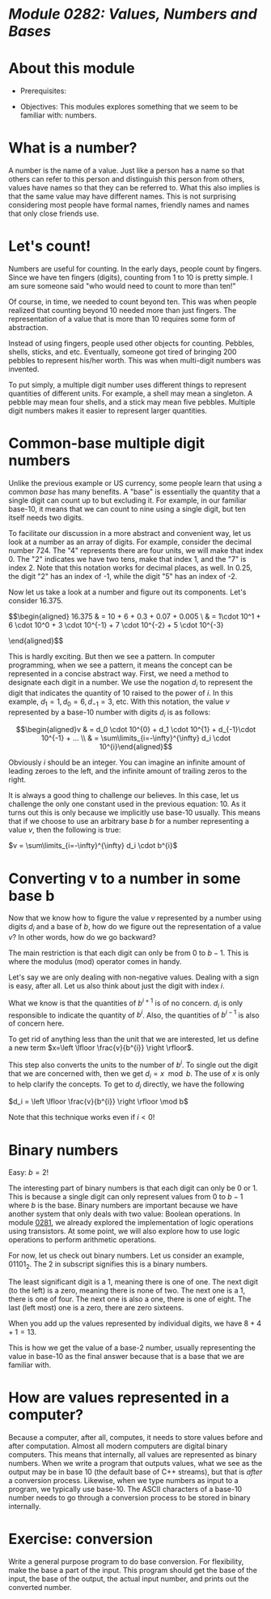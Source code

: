 # _Module 0282: Values, Numbers and Bases_

# About this module

-   Prerequisites:

-   Objectives: This modules explores something that we seem to be
    familiar with: numbers.

# What is a number?

A number is the name of a value. Just like a person has a name so that
others can refer to this person and distinguish this person from others,
values have names so that they can be referred to. What this also
implies is that the same value may have different names. This is not
surprising considering most people have formal names, friendly names and
names that only close friends use.

# Let's count!

Numbers are useful for counting. In the early days, people count by
fingers. Since we have ten fingers (digits), counting from 1 to 10 is
pretty simple. I am sure someone said "who would need to count to more
than ten!"

Of course, in time, we needed to count beyond ten. This was when people
realized that counting beyond 10 needed more than just fingers. The
representation of a value that is more than 10 requires some form of
abstraction.

Instead of using fingers, people used other objects for counting.
Pebbles, shells, sticks, and etc. Eventually, someone got tired of
bringing 200 pebbles to represent his/her worth. This was when
multi-digit numbers was invented.

To put simply, a multiple digit number uses different things to
represent quantities of different units. For example, a shell may mean a
singleton. A pebble may mean four shells, and a stick may mean five
pebbles. Multiple digit numbers makes it easier to represent larger
quantities.

# Common-base multiple digit numbers

Unlike the previous example or US currency, some people learn that using
a common *base* has many benefits. A "base" is essentially the quantity
that a single digit can count up to but excluding it. For example, in
our familiar base-10, it means that we can count to nine using a single
digit, but ten itself needs two digits.

To facilitate our discussion in a more abstract and convenient way, let
us look at a number as an array of digits. For example, consider the
decimal number 724. The "4" represents there are four units, we will
make that index 0. The "2" indicates we have two tens, make that index
1, and the "7" is index 2. Note that this notation works for decimal
places, as well. In 0.25, the digit "2" has an index of -1, while the
digit "5" has an index of -2.

Now let us take a look at a number and figure out its components. Let's
consider 16.375.

$$\begin{aligned}
    16.375 & = 10 + 6 + 0.3 + 0.07 + 0.005 \\
    & = 1\cdot 10^1 + 6 \cdot 10^0 + 3 \cdot 10^{-1} + 7 \cdot 10^{-2} + 5 \cdot 10^{-3}
  
\end{aligned}$$

This is hardly exciting. But then we see a pattern. In computer
programming, when we see a pattern, it means the concept can be
represented in a concise abstract way. First, we need a method to
designate each digit in a number. We use the nogation $d_i$ to represent
the digit that indicates the quantity of 10 raised to the power of $i$.
In this example, $d_1=1, d_0=6, d_{-1}=3$, etc. With this notation, the
value $v$ represented by a base-10 number with digits $d_i$ is as
follows:

$$\begin{aligned}v & = d_0 \cdot 10^{0} + d_1 \cdot 10^{1} + d_{-1}\cdot 10^{-1} + ... \\ 
& = \sum\limits_{i=-\infty}^{\infty} d_i \cdot 10^{i}\end{aligned}$$

Obviously $i$ should be an integer. You can imagine an infinite amount
of leading zeroes to the left, and the infinite amount of trailing zeros
to the right.

It is always a good thing to challenge our believes. In this case, let
us challenge the only one constant used in the previous equation: 10. As
it turns out this is only because we implicitly use base-10 usually.
This means that if we choose to use an arbitrary base $b$ for a number
representing a value $v$, then the following is true:

$v = \sum\limits_{i=-\infty}^{\infty} d_i \cdot b^{i}$

# Converting v to a number in some base b

Now that we know how to figure the value $v$ represented by a number
using digits $d_i$ and a base of $b$, how do we figure out the
representation of a value $v$? In other words, how do we go backward?

The main restriction is that each digit can only be from 0 to $b-1$.
This is where the modulus (mod) operator comes in handy.

Let's say we are only dealing with non-negative values. Dealing with a
sign is easy, after all. Let us also think about just the digit with
index $i$.

What we know is that the quantities of $b^{i+1}$ is of no concern. $d_i$
is only responsible to indicate the quantity of $b^i$. Also, the
quantities of $b^{i-1}$ is also of concern here.

To get rid of anything less than the unit that we are interested, let us
define a new term $x=\left \lfloor \frac{v}{b^{i}} \right \rfloor$.

This step also converts the units to the number of $b^i$. To single out
the digit that we are concerned with, then we get $d_i=x \mod b$. The
use of $x$ is only to help clarify the concepts. To get to $d_i$
directly, we have the following

$d_i = \left \lfloor \frac{v}{b^{i}} \right \rfloor \mod b$

Note that this technique works even if $i<0$!

# Binary numbers

Easy: $b=2$!

The interesting part of binary numbers is that each digit can only be 0
or 1. This is because a single digit can only represent values from 0 to
$b-1$ where $b$ is the base. Binary numbers are important because we
have another system that only deals with two value: Boolean operations.
In module [0281](../0281), we already explored the implementation of
logic operations using transistors. At some point, we will also explore
how to use logic operations to perform arithmetic operations.

For now, let us check out binary numbers. Let us consider an example,
$01101_2$. The 2 in subscript signifies this is a binary numbers.

The least significant digit is a 1, meaning there is one of one. The
next digit (to the left) is a zero, meaning there is none of two. The
next one is a 1, there is one of four. The next one is also a one, there
is one of eight. The last (left most) one is a zero, there are zero
sixteens.

When you add up the values represented by individual digits, we have
$8+4+1=13$.

This is how we get the value of a base-2 number, usually representing
the value in base-10 as the final answer because that is a base that we
are familiar with.

# How are values represented in a computer?

Because a computer, after all, computes, it needs to store values before
and after computation. Almost all modern computers are digital binary
computers. This means that internally, all values are represented as
binary numbers. When we write a program that outputs values, what we see
as the output may be in base 10 (the default base of C++ streams), but
that is *after* a conversion process. Likewise, when we type numbers as
input to a program, we typically use base-10. The ASCII characters of a
base-10 number needs to go through a conversion process to be stored in
binary internally.

# Exercise: conversion

Write a general purpose program to do base conversion. For flexibility,
make the base a part of the input. This program should get the base of
the input, the base of the output, the actual input number, and prints
out the converted number.
